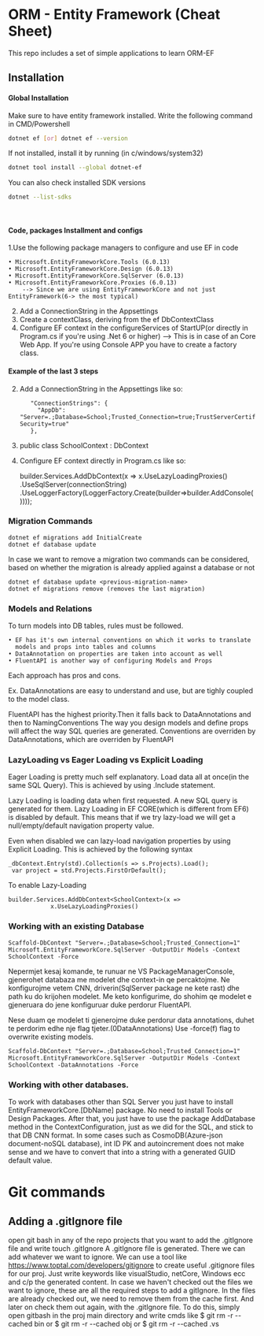# ORM - Entity Framework (Cheat Sheet)
This repo includes a set of simple applications to learn ORM-EF

## Installation
#### Global Installation
Make sure to have entity framework installed. Write the following command in CMD/Powershell
```bash
dotnet ef [or] dotnet ef --version
```
If not installed, install it by running (in c/windows/system32)
```bash
dotnet tool install --global dotnet-ef
```
You can also check installed SDK versions
```bash
dotnet --list-sdks
```
</br>

#### Code, packages Installment and configs 
1.Use the following package managers to configure and use EF in code

	• Microsoft.EntityFrameworkCore.Tools (6.0.13)
	• Microsoft.EntityFrameworkCore.Design (6.0.13)
	• Microsoft.EntityFrameworkCore.SqlServer (6.0.13)
	• Microsoft.EntityFrameworkCore.Proxies (6.0.13) 
		--> Since we are using EntityFrameworkCore and not just EntityFramework(6-> the most typical)

2. Add a ConnectionString in the Appsettings
3. Create a contextClass, deriving from the ef DbContextClass 
4. Configure EF context in the configureServices of StartUP(or directly in Program.cs if you're using .Net 6 or higher)
   --> This is in case of an Core Web App. If you're using Console APP you have to create a factory class.

#### Example of the last 3 steps
	
2. Add a ConnectionString in the Appsettings like so:
   
   		  "ConnectionStrings": {
			"AppDb": "Server=.;Database=School;Trusted_Connection=true;TrustServerCertificate=True;Integrated Security=true"
		  },

4. public class SchoolContext : DbContext
5. Configure EF context  directly in Program.cs  like so:
 
    builder.Services.AddDbContext<SchoolContext>(x =>
			x.UseLazyLoadingProxies()
				.UseSqlServer(connectionString)
				.UseLoggerFactory(LoggerFactory.Create(builder=>builder.AddConsole())));

### Migration Commands

	dotnet ef migrations add InitialCreate
	dotnet ef database update

In case we want to remove a migration two commands can be considered, based on whether the migration is already applied against a database or not

	dotnet ef database update <previous-migration-name>
	dotnet ef migrations remove (removes the last migration)


### Models and Relations
To turn models into DB tables, rules must be followed.

	• EF has it's own internal conventions on which it works to translate 
	  models and props into tables and columns
	• DataAnnotation on properties are taken into account as well
	• FluentAPI is another way of configuring Models and Props
Each approach has pros and cons.

Ex. DataAnnotations are easy to understand and use, but are tighly coupled to the model class.

FluentAPI has the highest priority.Then it falls back to DataAnnotations and then to NamingConventions
The way you design models and define props will affect the way SQL queries are generated.
Conventions are overriden by DataAnnotations, which are overriden by FluentAPI

### LazyLoading vs Eager Loading vs Explicit Loading
Eager Loading is pretty much self explanatory. Load data all at once(in the same SQL Query).
This is achieved by using .Include statement. 

Lazy Loading is loading data when first requested. A new SQL query is generated for them.
Lazy Loading in EF CORE(which is different from EF6) is disabled by default.
This means that if we try lazy-load we will get a null/empty/default navigation property value.

Even when disabled we can lazy-load navigation properties by using Explicit Loading.
This is achieved by the following syntax

```
_dbContext.Entry(std).Collection(s => s.Projects).Load();
 var project = std.Projects.FirstOrDefault();
```

To enable Lazy-Loading

```
builder.Services.AddDbContext<SchoolContext>(x =>
			x.UseLazyLoadingProxies()
```

### Working with an existing Database

```
Scaffold-DbContext "Server=.;Database=School;Trusted_Connection=1" Microsoft.EntityFrameworkCore.SqlServer -OutputDir Models -Context SchoolContext -Force
```
Nepermjet kesaj komande, te runuar ne VS PackageManagerConsole, gjenerohet databaza me modelet dhe context-in qe percaktojme.
Ne konfigurojme vetem CNN, driverin(SqlServer package ne kete rast) dhe path ku do krijohen modelet.
Me keto konfigurime, do shohim qe modelet e gjeneruara do jene konfiguruar duke perdorur FluentAPI.

Nese duam qe modelet ti gjenerojme duke perdorur data annotations, duhet te perdorim edhe nje flag tjeter.(0DataAnnotations)
Use -force(f) flag to overwrite existing models.

```
Scaffold-DbContext "Server=.;Database=School;Trusted_Connection=1" Microsoft.EntityFrameworkCore.SqlServer -OutputDir Models -Context SchoolContext -DataAnnotations -Force
```

### Working with other databases.

To work with databases other than SQL Server you just have to install EntityFrameworkCore.[DbName] package.
No need to install Tools or Design Packages.
After that, you just have to use the package AddDatabase method in the ContextConfiguration, just as we did for the SQL, 
and stick to that DB CNN format.
In some cases such as CosmoDB(Azure-json document-noSQL database), int ID PK and autoincrement does not make sense and we have to convert that into a string with a generated GUID default value.


# Git commands

## Adding a .gitIgnore file
open git bash in any of the repo projects that you want to add the .gitIgnore file and write touch .gitIgnore
A .gitIgnore file is generated.
There we can add whatever we want to ignore. 
We can use a tool like https://www.toptal.com/developers/gitignore  to create useful .gitignore files for our proj.
Just write keywords like visualStudio, netCore, Windows ecc and c/p the generated content.
In case we haven't checked out the files we want to ignore, these are all the required steps to add a gitIgnore.
In the files are already checked out, we need to remove them from the cache first. And later on check them out again,
with the .gitIgnore file.
To do this, simply open gitbash in the proj main directory and write cmds like $ git rm -r --cached bin or $ git rm -r --cached obj or $ git rm -r --cached .vs
